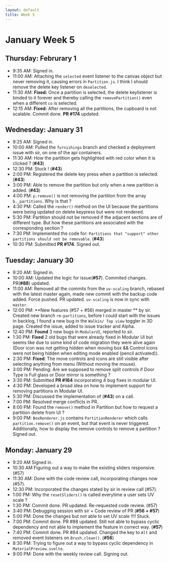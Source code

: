 ```yaml
---
layout: default
title: Week 5
---
```

# **January Week 5**
## **Thursday: Februrary 1**
- 9:35  AM: Signed in.
- 11:00 AM: Attaching the `selected` event listener to the canvas object but never removing it, causing errors in `Partition.js`. I think I should remove the delete key listener on `deselected`.
- 11:30 AM: **Fixed:** Once a partition is selected, the delete keylistener is binded to it forever and thereby calling the `removePartition()` even when a different `co` is selected.
- 12:15 AM: **Fixed:** After removing all the partitions, the cupboard is not scalable. Commit done. **PR #174** updated.
 
## **Wednesday: January 31**
- 9:25  AM: Signed in.
- 10:00 AM: Pulled the `furnishings` branch and checked a deployment issue with sir, on one of the api containers.
- 11:30 AM: How the partition gets highlighted with red color when it is clicked ? (**#43**)
- 12:30 PM: Stuck ! (**#43**)
- 2:00  PM: Registered the delete key press when a partition is selected. (**#43**)
- 3:00  PM: Able to remove the partition but only when a new partition is added. (**#43**)
- 4:00  PM: `p.remove()` is not removing the partition from the array `b._partitions`. Why is that ?
- 4:30  PM: Called the `render()` method on the UI because the partitions were being updated on delete keypress but were not rendered.
- 5:30  PM: Partition should not be removed if the adjacent sections are of different type. But how these partitions are associated with the corresponding section ?
- 7:30  PM: Implemented the code for: `Partitions that "support" other partitions should not be removable`. (**#43**)
- 10:30 PM: Submitted **PR #174**. Signed out.

## **Tuesday: January 30**
- 9:20  AM: Signed in.
- 10:00 AM: Updated the logic for issue(**#57**). Commited changes. PR(**#88**) updated.
- 11:00 AM: Removed all the commits from the `uv-scaling` branch, rebased with the latest master again, made new commit with the backup code added. Force pushed. PR updated. `uv-scaling` is now in sync with `master`.
- 12:00 PM: **New features (#57 + #56) merged in master ** by sir. Created new branch `rm-partitions`, before I could start with the issues in backlog, I found a new bug in the `Walkin/ Top view` toggler in 3D page. Created the issue, added to issue tracker and Alpha.
- 12:40 PM: **Found** 3 new bugs in `ModularUI`, reported to sir.
- 1:30  PM: **Fixed** 2 old bugs that were already fixed in Modular UI but seems like due to some kind of code migration they were alive again (Door icon was not getting hidden when moving box && Control icons were not being hidden when editing mode enabled (pencil activated)).
- 2:30  PM: **Fixed**: The move controls and icons are still visible after selecting anything from menu (Without moving the mouse).
- 3:00  PM: Pending: Are we supposed to remove split controls if Door Type is Full glass or Door mirror is something ?
- 3:30  PM: Submitted **PR #164** incorporating 4 bug fixes in modular UI.
- 4:30  PM: Developed a broad idea on how to implement support for removing partitions in Modular UI.
- 5:30  PM: Discussed the implementation of (**#43**) on a call.
- 7:00  PM: Resolved merge conflicts in PR.
- 8:00  PM: Found the `remove()` method in Partition but how to request a partition delete from UI ?
- 9:00  PM: `BoxRenderer.js` contains `PartitionRenderer` which calls `partition.remove()` on an event, but that event is never triggered. Additionally, how to display the remove controls to remove a partition ? Signed out.
  
## **Monday: January 29**
- 9:20  AM Signed in.
- 10:30 AM Figuring out a way to make the existing sliders responsive. (#57)
- 11:30 AM: Done with the code review call, incorporating changes now (#57).
- 12:30 PM: Incorporated the changes stated by sir in review call (#57).
- 1:00  PM: Why the `resetSliders()` is called everytime a user sets UV scale ?
- 1:30  PM: Commit done. PR updated. Re-requested code review. (#57)
- 3:40  PM: Debugging session with sir + Code review of PR (**#56 + #57**)
- 5:00  PM: Done the changes but not able to set UV scale !!!! Stuck.
- 7:00  PM: Commit done. PR #88 updated. Still not able to bypass cyclic dependency and not able to implement the feature in correct way. (**#57**)
- 7:40  PM: Commit done. PR #84 updated. Changed the key to `Alt` and removed event listeners on `Brush.clean()`. (**#56**)
- 8:30  PM: Trying to figure out a way to bypass cyclic dependency in `MaterialPreview.svelte`.
- 9:00  PM: Done with the weekly review call. Signing out.
